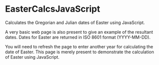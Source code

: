 EasterCalcsJavaScript
=====================

Calculates the Gregorian and Julian dates of Easter using JavaScript.

A very basic web page is also present to give an example of the resultant dates. Dates for Easter are returned in ISO 8601 format (YYYY-MM-DD).

You will need to refresh the page to enter another year for calculating the date of Easter. This page is merely present to demonstrate the calculation of Easter using JavaScript.
